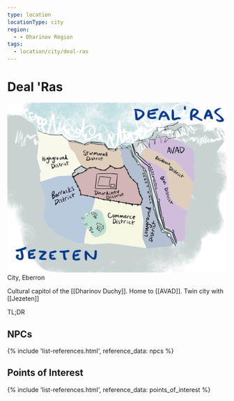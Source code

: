 ```yaml
---
type: location
locationType: city
region:
  - - Dharinov Region
tags:
  - location/city/deal-ras
---
```

# Deal 'Ras
![](/assets/obsidian/Map%20of%20Jezeten.png)
City, Eberron

Cultural capitol of the [[Dharinov Duchy]]. 
Home to [[AVAD]].
Twin city with [[Jezeten]]

TL;DR

## NPCs

{% include 'list-references.html', reference_data: npcs %}

## Points of Interest

{% include 'list-references.html', reference_data: points_of_interest %}
